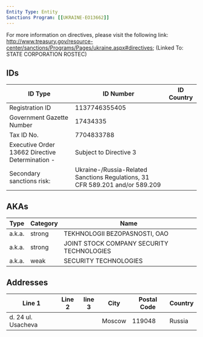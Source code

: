 ```yaml
---
Entity Type: Entity
Sanctions Program: [[UKRAINE-EO13662]]
---
```

For more information on directives, please visit the following link: http://www.treasury.gov/resource-center/sanctions/Programs/Pages/ukraine.aspx#directives; (Linked To: STATE CORPORATION ROSTEC)

## IDs
| ID Type | ID Number | ID Country |
|---------|-----------|------------|
| Registration ID | 1137746355405 |  |
| Government Gazette Number | 17434335 |  |
| Tax ID No. | 7704833788 |  |
| Executive Order 13662 Directive Determination - | Subject to Directive 3 |  |
| Secondary sanctions risk: | Ukraine-/Russia-Related Sanctions Regulations, 31 CFR 589.201 and/or 589.209 |  |


## AKAs
| Type | Category | Name      | 
|------|----------|-----------|
| a.k.a. | strong | TEKHNOLOGII BEZOPASNOSTI, OAO |
| a.k.a. | strong | JOINT STOCK COMPANY SECURITY TECHNOLOGIES |
| a.k.a. | weak | SECURITY TECHNOLOGIES |


## Addresses
| Line 1 | Line 2 | line 3 | City | Postal Code| Country | 
|--------|--------|--------|------|------------|---------|
| d. 24 ul. Usacheva |  |  | Moscow | 119048 | Russia |

